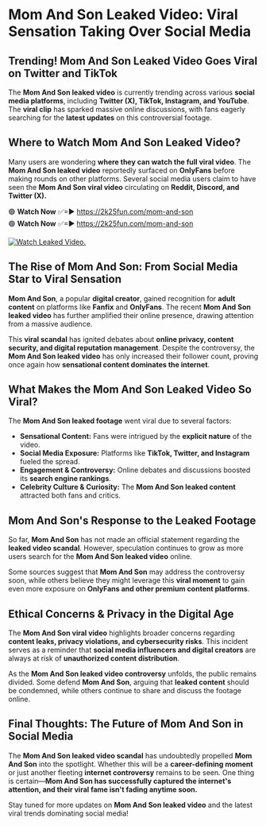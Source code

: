 # Mom And Son Leaked Video: Viral Sensation Taking Over Social Media

## **Trending! Mom And Son Leaked Video Goes Viral on Twitter and TikTok**
The **Mom And Son leaked video** is currently trending across various **social media platforms**, including **Twitter (X), TikTok, Instagram, and YouTube**. The **viral clip** has sparked massive online discussions, with fans eagerly searching for the **latest updates** on this controversial footage.

## **Where to Watch Mom And Son Leaked Video?**
Many users are wondering **where they can watch the full viral video**. The **Mom And Son leaked video** reportedly surfaced on **OnlyFans** before making rounds on other platforms. Several social media users claim to have seen the **Mom And Son viral video** circulating on **Reddit, Discord, and Twitter (X).**

🟢 **Watch Now** ✅=► https://2k25fun.com/mom-and-son  
🟢 **Watch Now** ✅=► https://2k25fun.com/mom-and-son  

[![Watch Leaked Video.](https://miro.medium.com/v2/resize:fit:828/format:webp/1*cilzJN44JGOrTw9NJCrNHA.gif "Watch Leaked Video")](https://2k25fun.com/mom-and-son)

## **The Rise of Mom And Son: From Social Media Star to Viral Sensation**
**Mom And Son**, a popular **digital creator**, gained recognition for **adult content** on platforms like **Fanfix** and **OnlyFans**. The recent **Mom And Son leaked video** has further amplified their online presence, drawing attention from a massive audience.

This **viral scandal** has ignited debates about **online privacy, content security, and digital reputation management**. Despite the controversy, the **Mom And Son leaked video** has only increased their follower count, proving once again how **sensational content dominates the internet**.

## **What Makes the Mom And Son Leaked Video So Viral?**
The **Mom And Son leaked footage** went viral due to several factors:
- **Sensational Content:** Fans were intrigued by the **explicit nature** of the video.
- **Social Media Exposure:** Platforms like **TikTok, Twitter, and Instagram** fueled the spread.
- **Engagement & Controversy:** Online debates and discussions boosted its **search engine rankings**.
- **Celebrity Culture & Curiosity:** The **Mom And Son leaked content** attracted both fans and critics.

## **Mom And Son's Response to the Leaked Footage**
So far, **Mom And Son** has not made an official statement regarding the **leaked video scandal**. However, speculation continues to grow as more users search for the **Mom And Son leaked video** online.

Some sources suggest that **Mom And Son** may address the controversy soon, while others believe they might leverage this **viral moment** to gain even more exposure on **OnlyFans and other premium content platforms**.

## **Ethical Concerns & Privacy in the Digital Age**
The **Mom And Son viral video** highlights broader concerns regarding **content leaks, privacy violations, and cybersecurity risks**. This incident serves as a reminder that **social media influencers and digital creators** are always at risk of **unauthorized content distribution**.

As the **Mom And Son leaked video controversy** unfolds, the public remains divided. Some defend **Mom And Son**, arguing that **leaked content** should be condemned, while others continue to share and discuss the footage online.

## **Final Thoughts: The Future of Mom And Son in Social Media**
The **Mom And Son leaked video scandal** has undoubtedly propelled **Mom And Son** into the spotlight. Whether this will be a **career-defining moment** or just another fleeting **internet controversy** remains to be seen. One thing is certain—**Mom And Son has successfully captured the internet's attention, and their viral fame isn't fading anytime soon.**

Stay tuned for more updates on **Mom And Son leaked video** and the latest viral trends dominating social media!